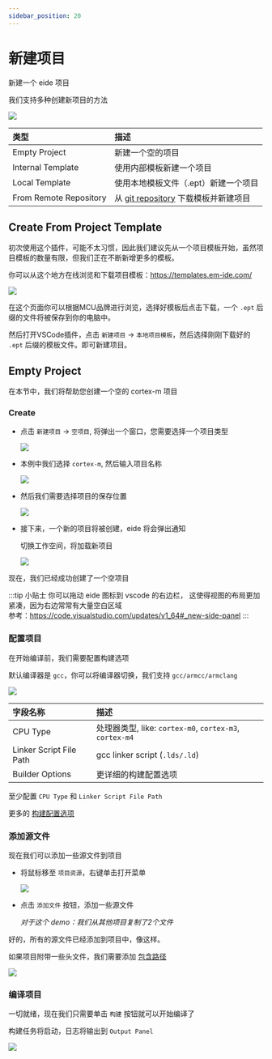 ```yaml
---
sidebar_position: 20
---
```


# 新建项目

新建一个 eide 项目

我们支持多种创建新项目的方法

![](/docs_img/create_prj_sel.png)

|类型|描述|
|:----|:----|
|Empty Project|新建一个空的项目|
|Internal Template|使用内部模板新建一个项目|
|Local Template|使用本地模板文件（.ept）新建一个项目|
|From Remote Repository|从 [git repository](https://github.com/github0null/eide-templates) 下载模板并新建项目|

## Create From Project Template

初次使用这个插件，可能不太习惯，因此我们建议先从一个项目模板开始，虽然项目模板的数量有限，但我们正在不断新增更多的模板。

你可以从这个地方在线浏览和下载项目模板：https://templates.em-ide.com/

![](/docs_img/templates_page.png)

在这个页面你可以根据MCU品牌进行浏览，选择好模板后点击下载，一个 `.ept` 后缀的文件将被保存到你的电脑中。

然后打开VSCode插件，点击 `新建项目` -> `本地项目模板`，然后选择刚刚下载好的 `.ept` 后缀的模板文件。即可新建项目。

## Empty Project

在本节中，我们将帮助您创建一个空的 cortex-m 项目

### Create

- 点击 `新建项目` -> `空项目`, 将弹出一个窗口，您需要选择一个项目类型

  ![](/docs_img/new_prj_typ.png)

- 本例中我们选择 `cortex-m`, 然后输入项目名称

  ![](/docs_img/new_prj_name.png)

- 然后我们需要选择项目的保存位置
  
  ![](/docs_img/new_prj_loc_sel.png)

- 接下来，一个新的项目将被创建，eide 将会弹出通知

  切换工作空间，将加载新项目

  ![](/docs_img/new_prj_preview.png)

现在，我们已经成功创建了一个空项目

:::tip 小贴士
你可以拖动 eide 图标到 vscode 的右边栏，
这使得视图的布局更加紧凑，因为右边常常有大量空白区域<br/>
参考：https://code.visualstudio.com/updates/v1_64#_new-side-panel
:::

### 配置项目

在开始编译前，我们需要配置构建选项

默认编译器是 `gcc`，你可以将编译器切换，我们支持 `gcc/armcc/armclang`

![](/docs_img/new_prj_cc_cfg.png)

|字段名称|描述|
|:--|:--|
|CPU Type|处理器类型, like: `cortex-m0`, `cortex-m3`, `cortex-m4`|
|Linker Script File Path|gcc linker script (`.lds/.ld`)|
|Builder Options|更详细的构建配置选项|

至少配置 `CPU Type` 和 `Linker Script File Path`

更多的 [构建配置选项](../modules/builder)

### 添加源文件

现在我们可以添加一些源文件到项目

- 将鼠标移至 `项目资源`，右键单击打开菜单

  ![](/docs_img/new_prj_add_srcs.png)

- 点击 `添加文件` 按钮，添加一些源文件

  *对于这个 demo：我们从其他项目复制了2个文件*

好的，所有的源文件已经添加到项目中，像这样。

如果项目附带一些头文件，我们需要添加 [包含路径](../modules/project_attr)

![](/docs_img/new_prj_add_src_preview.png)

### 编译项目

一切就绪，现在我们只需要单击 `构建` 按钮就可以开始编译了

构建任务将启动，日志将输出到 `Output Panel`

![](/docs_img/new_prj_build.png)
